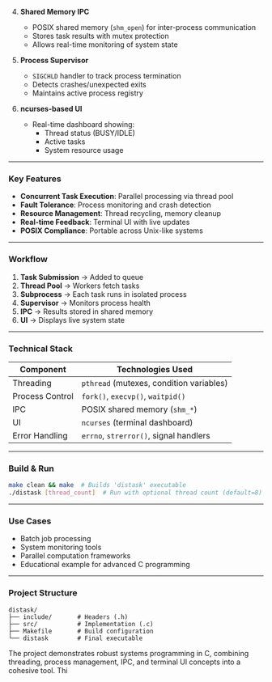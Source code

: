 4. **Shared Memory IPC**  
   - POSIX shared memory (`shm_open`) for inter-process communication  
   - Stores task results with mutex protection  
   - Allows real-time monitoring of system state

5. **Process Supervisor**  
   - `SIGCHLD` handler to track process termination  
   - Detects crashes/unexpected exits  
   - Maintains active process registry

6. **ncurses-based UI**  
   - Real-time dashboard showing:  
     - Thread status (BUSY/IDLE)  
     - Active tasks  
     - System resource usage  

---

### **Key Features**
- **Concurrent Task Execution**: Parallel processing via thread pool  
- **Fault Tolerance**: Process monitoring and crash detection  
- **Resource Management**: Thread recycling, memory cleanup  
- **Real-time Feedback**: Terminal UI with live updates  
- **POSIX Compliance**: Portable across Unix-like systems  

---

### **Workflow**
1. **Task Submission** → Added to queue  
2. **Thread Pool** → Workers fetch tasks  
3. **Subprocess** → Each task runs in isolated process  
4. **Supervisor** → Monitors process health  
5. **IPC** → Results stored in shared memory  
6. **UI** → Displays live system state  

---

### **Technical Stack**
| Component       | Technologies Used               |
|-----------------|---------------------------------|
| Threading       | `pthread` (mutexes, condition variables) |
| Process Control | `fork()`, `execvp()`, `waitpid()` |
| IPC             | POSIX shared memory (`shm_*`)   |
| UI              | `ncurses` (terminal dashboard)  |
| Error Handling  | `errno`, `strerror()`, signal handlers |

---

### **Build & Run**
```bash
make clean && make  # Builds 'distask' executable
./distask [thread_count]  # Run with optional thread count (default=8)
```

---

### **Use Cases**
- Batch job processing  
- System monitoring tools  
- Parallel computation frameworks  
- Educational example for advanced C programming  

---

### **Project Structure**
```
distask/
├── include/       # Headers (.h)
├── src/           # Implementation (.c)
├── Makefile       # Build configuration
└── distask        # Final executable
```

The project demonstrates robust systems programming in C, combining threading, process management, IPC, and terminal UI concepts into a cohesive tool.
Thi
